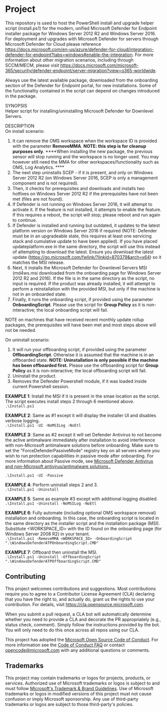 # Project

This repository is used to host the PowerShell install and upgrade helper script (install.ps1) for the modern, unified Microsoft Defender for Endpoint installer package for Windows Server 2012 R2 and Windows Server 2016. For deployment and upgrades with Microsoft Defender for servers through Microsoft Defender for Cloud please reference https://docs.microsoft.com/en-us/azure/defender-for-cloud/integration-defender-for-endpoint?tabs=windows#enable-the-integration. For more information about other migration scenarios, including through SCCM/MECM, please visit https://docs.microsoft.com/microsoft-365/security/defender-endpoint/server-migration?view=o365-worldwide.

Always use the latest available package, downloaded from the onboarding section of the Defender for Endpoint portal, for new installations. Some of the functionality contained in the script can depend on changes introduced in the package.

SYNOPSIS  
Helper script for installing/uninstalling Microsoft Defender for Downlevel Servers.

DESCRIPTION  
On install scenario:
1. It can remove the OMS workspace when the workspace ID is provided with the parameter **RemoveMMA**. **NOTE: this step is for cleanup purposes only**. ****When installing the new package, the previous sensor will stop running and the workspace is no longer used. You may however still need the MMA for other workspaces/functionality such as OMS, Log Analytics.  ****
2. The next step uninstalls SCEP - if it is present, and only on Windows Server 2012 R2 (on Windows Server 2016, SCEP is only a management component and is not required).
3. Then, it checks for prerequisites and downloads and installs two hotfixes on Windows Server 2012 R2 if the prerequisites have not been met (files are not found).
4. If Defender is not running on Windows Server 2016, it will attempt to activate it. If the feature is not installed, it attempts to enable the feature. If this requires a reboot, the script will stop; please reboot and run again to continue.
5. If Defender is installed and running but outdated, it updates to the latest platform version on Windows Server 2016 if required (NOTE: Defender must be in an upgradeable state, this requires at least one servicing stack and cumulative update to have been applied). If you have placed updateplatform.exe in the same directory, the script will use this instead of attempting to download the latest. Ensure you download the latest update (https://go.microsoft.com/fwlink/?linkid=870379&arch=x64) so it matches the MSI release.
6. Next, it installs the Microsoft Defender for Downlevel Servers MSI (md4ws.msi downloaded from the onboarding page for Windows Server 2012 R2 and 2016). If the file is in the same directory as the script, no input is required. If the product was already installed, it will attempt to perform a reinstallation with the provided MSI, but only if the machine is not in an onboarded state.
7. Finally, it runs the onboarding script, if provided using the parameter **OnboardingScript**. Please use the script for **Group Policy** as it is non-interactive; the local onboarding script will fail.

NOTE on machines that have received recent monthly update rollup packages, the prerequisites will have been met and most steps above will not be needed.

On uninstall scenario:
1. It will run your offboarding script, if provided using the parameter **OffboardingScript**. Otherwise it is assumed that the machine is in an offboarded state. **NOTE: Uninstallation is only possible if the machine has been offboarded first.** Please use the offboarding script for **Group Policy** as it is non-interactive; the local offboarding script will fail.
2. Uninstall the product.
3. Removes the Defender Powershell module, if it was loaded inside current Powershell session.

  
**EXAMPLE 1**: Install the MSI if it is present in the smae location as the script. The script executes install steps 2 through 6 mentioned above.  
```.\Install.ps1```  

**EXAMPLE 2**: Same as #1 except it will display the installer UI and disables verbose logging.  
```.\Install.ps1 -UI -NoMSILog -NoEtl```  

**EXAMPLE 3**: Same as #2 except it will set Defender Antivirus to not become the active antimalware immediately after installation to avoid interference with non-Microsoft antimalware solutions before onboarding. Make sure to set the "ForceDefenderPassiveMode" registry key on all servers where you wish to run protection capabilities in passive mode after onboarding. For more information about Passive mode, see [Microsoft Defender Antivirus and non-Microsoft antivirus/antimalware solutions
.](https://docs.microsoft.com/en-us/microsoft-365/security/defender-endpoint/microsoft-defender-antivirus-compatibility?view=o365-worldwide#microsoft-defender-antivirus-and-non-microsoft-antivirusantimalware-solutions)

```.\Install.ps1 -UI -Passive```  

**EXAMPLE 4**: Perform uninstall steps 2 and 3.  
```.\Install.ps1 -Uninstall```   

**EXAMPLE 5**: Same as example #3 except with additional logging disabled.  
```.\Install.ps1 -Uninstall -NoMSILog -NoEtl```  

**EXAMPLE 6**: Fully automate (including optional OMS workspace removal) installation and onboarding. In this case, the onboarding script is located in the same directory as the installer script and the installation package (MSI). Substitute <WORKSPACE_ID> with the ID found on the onboarding page (for Windows Server 2008 R2) in your tenant.  
```.\Install.ps1 -RemoveMMA <WORKSPACE_ID> -OnboardingScript ".\WindowsDefenderATPOnboardingScript.CMD"```  

**EXAMPLE 7**: Offboard then uninstall the MSI.  
```.\Install.ps1 -Uninstall -OffboardingScript ".\WindowsDefenderATPOffboardingScript.CMD"```

## Contributing

This project welcomes contributions and suggestions.  Most contributions require you to agree to a
Contributor License Agreement (CLA) declaring that you have the right to, and actually do, grant us
the rights to use your contribution. For details, visit https://cla.opensource.microsoft.com.

When you submit a pull request, a CLA bot will automatically determine whether you need to provide
a CLA and decorate the PR appropriately (e.g., status check, comment). Simply follow the instructions
provided by the bot. You will only need to do this once across all repos using our CLA.

This project has adopted the [Microsoft Open Source Code of Conduct](https://opensource.microsoft.com/codeofconduct/).
For more information see the [Code of Conduct FAQ](https://opensource.microsoft.com/codeofconduct/faq/) or
contact [opencode@microsoft.com](mailto:opencode@microsoft.com) with any additional questions or comments.

## Trademarks

This project may contain trademarks or logos for projects, products, or services. Authorized use of Microsoft 
trademarks or logos is subject to and must follow 
[Microsoft's Trademark & Brand Guidelines](https://www.microsoft.com/en-us/legal/intellectualproperty/trademarks/usage/general).
Use of Microsoft trademarks or logos in modified versions of this project must not cause confusion or imply Microsoft sponsorship.
Any use of third-party trademarks or logos are subject to those third-party's policies.
